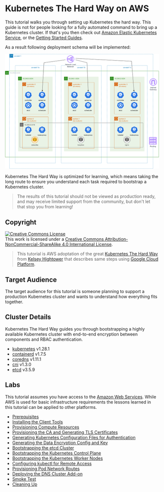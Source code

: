 # Kubernetes The Hard Way on AWS

This tutorial walks you through setting up Kubernetes the hard way. This guide is not for people looking for a fully automated command to bring up a Kubernetes cluster. If that's you then check out [Amazon Elastic Kubernetes Service](https://aws.amazon.com/eks/), or the [Getting Started Guides](https://kubernetes.io/docs/setup).

As a result following deployment schema will be implemented:

<img alt="Target deployment schema" style="border-width:0" src="https://github.com/dekoo/kubernetes-the-hard-way-aws/blob/master/schemas/kubernetes-the-hard-way-aws-target.png?raw=true" />

Kubernetes The Hard Way is optimized for learning, which means taking the long route to ensure you understand each task required to bootstrap a Kubernetes cluster.

> The results of this tutorial should not be viewed as production ready, and may receive limited support from the community, but don't let that stop you from learning!

## Copyright

<a rel="license" href="http://creativecommons.org/licenses/by-nc-sa/4.0/"><img alt="Creative Commons License" style="border-width:0" src="https://i.creativecommons.org/l/by-nc-sa/4.0/88x31.png" /></a><br />This work is licensed under a <a rel="license" href="http://creativecommons.org/licenses/by-nc-sa/4.0/">Creative Commons Attribution-NonCommercial-ShareAlike 4.0 International License</a>.

> This tutorial is AWS adoptation of the great [Kubernetes The Hard Way](https://github.com/kelseyhightower/kubernetes-the-hard-way) from [Kelsey Hightower](https://twitter.com/kelseyhightower) that describes same steps using [Google Cloud Platform](https://cloud.google.com/). 

## Target Audience

The target audience for this tutorial is someone planning to support a production Kubernetes cluster and wants to understand how everything fits together.

## Cluster Details

Kubernetes The Hard Way guides you through bootstrapping a highly available Kubernetes cluster with end-to-end encryption between components and RBAC authentication.

* [kubernetes](https://github.com/kubernetes/kubernetes) v1.28.1
* [containerd](https://github.com/containerd/containerd) v1.7.5
* [coredns](https://github.com/coredns/coredns) v1.11.1
* [cni](https://github.com/containernetworking/cni) v1.3.0
* [etcd](https://github.com/etcd-io/etcd) v3.5.9

## Labs

This tutorial assumes you have access to the [Amazon Web Services](https://console.aws.amazon.com/). While AWS is used for basic infrastructure requirements the lessons learned in this tutorial can be applied to other platforms.

* [Prerequisites](docs/01-prerequisites.md)
* [Installing the Client Tools](docs/02-client-tools.md)
* [Provisioning Compute Resources](docs/03-compute-resources.md)
* [Provisioning the CA and Generating TLS Certificates](docs/04-certificate-authority.md)
* [Generating Kubernetes Configuration Files for Authentication](docs/05-kubernetes-configuration-files.md)
* [Generating the Data Encryption Config and Key](docs/06-data-encryption-keys.md)
* [Bootstrapping the etcd Cluster](docs/07-bootstrapping-etcd.md)
* [Bootstrapping the Kubernetes Control Plane](docs/08-bootstrapping-kubernetes-controllers.md)
* [Bootstrapping the Kubernetes Worker Nodes](docs/09-bootstrapping-kubernetes-workers.md)
* [Configuring kubectl for Remote Access](docs/10-configuring-kubectl.md)
* [Provisioning Pod Network Routes](docs/11-pod-network-routes.md)
* [Deploying the DNS Cluster Add-on](docs/12-dns-addon.md)
* [Smoke Test](docs/13-smoke-test.md)
* [Cleaning Up](docs/14-cleanup.md)
